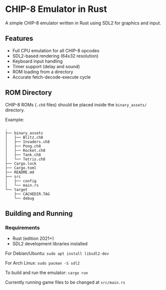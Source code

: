 # CHIP-8 Emulator in Rust

A simple CHIP-8 emulator written in Rust using SDL2 for graphics and input.

## Features

- Full CPU emulation for all CHIP-8 opcodes
- SDL2-based rendering (64x32 resolution)
- Keyboard input handling
- Timer support (delay and sound)
- ROM loading from a directory
- Accurate fetch-decode-execute cycle

## ROM Directory

CHIP-8 ROMs (`.ch8` files) should be placed inside the `binary_assets/` directory.

Example:
```
.
├── binary_assets
│   ├── Blitz.ch8
│   ├── Invaders.ch8
│   ├── Pong.ch8
│   ├── Rocket.ch8
│   ├── Tank.ch8
│   └── Tetris.ch8
├── Cargo.lock
├── Cargo.toml
├── README.md
├── src
│   ├── config
│   └── main.rs
└── target
    ├── CACHEDIR.TAG
    └── debug
```


## Building and Running

### Requirements

- Rust (edition 2021+)
- SDL2 development libraries installed

For Debian/Ubuntu:
```sudo apt install libsdl2-dev```

For Arch Linux:
```sudo pacman -S sdl2```

To build and run the emulator:
```cargo run```

Currently running game files to be changed at ```src/main.rs```
